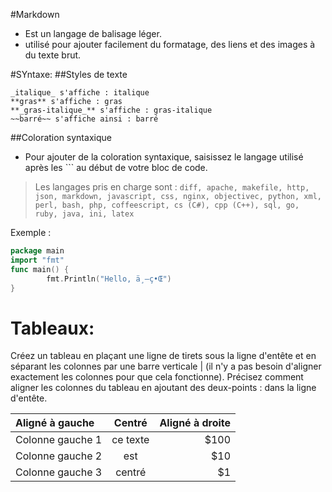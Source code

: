 #Markdown

  * Est un langage de balisage léger.
  * utilisé pour ajouter facilement du formatage, des liens et des images à du texte brut. 

#SYntaxe:
 ##Styles de texte

    _italique_ s'affiche : italique
    **gras** s'affiche : gras
    **_gras-italique_** s'affiche : gras-italique
    ~~barré~~ s'affiche ainsi : barré

  ##Coloration syntaxique

   * Pour ajouter de la coloration syntaxique, saisissez le langage utilisé après les ``` au début de votre bloc de code.

> Les langages pris en charge sont : ```diff, apache, makefile, http, json, markdown, javascript, css, nginx, objectivec, python, xml, perl, bash, php, coffeescript, cs (C#), cpp (C++), sql, go, ruby, java, ini, latex```

Exemple :

``` go
package main
import "fmt"
func main() {
        fmt.Println("Hello, ä¸–ç•Œ")
}
```

Tableaux:
===

Créez un tableau en plaçant une ligne de tirets sous la ligne d'entête et en séparant les colonnes par une barre verticale | (il n'y a pas besoin d'aligner exactement les colonnes pour que cela fonctionne). Précisez comment aligner les colonnes du tableau en ajoutant des deux-points : dans la ligne d'entête.

| Aligné à gauche  | Centré          | Aligné à droite |
| :--------------- |:---------------:| -----:|
| Colonne gauche 1 |   ce texte        |  $100 |
| Colonne gauche 2 | est             |   $10 |
| Colonne gauche 3 | centré          |    $1 |

